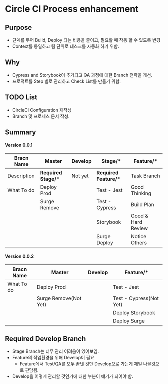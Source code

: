 # Circle CI Process enhancement

## Purpose

- 단계를 두어 Build, Deploy 되는 비용을 줄이고, 필요할 때 작동 할 수 있도록 변경
- Context를 통일하고 팀 단위로 테스크를 자동화 하기 위함.

## Why

- Cypress and Storybook이 추가되고 QA 과정에 대한 Branch 전략을 개선.
- 프로덕트를 Step 별로 관리하고 Check List를 만들기 위함.

## TODO List

- CircleCI Configuration 재작성
- Branch 및 프로세스 문서 작성.

## Summary

#### Version 0.0.1

| Bracn Name     | Master               | Develop          | Stage/*                | Feature/*          |
| ---------------| ---------------      | ---------------  | -----------------      | -------------------|
| Description    | **Required Stage/*** | Not yet          | **Required Feature/*** | Task Branch        |
| What To do     | Deploy Prod          |                  | Test - Jest            | Good Thinking      |
|                | Surge Remove         |                  | Test - Cypress         | Build Plan         |
|                |                      |                  | Storybook              | Good & Hard Review |
|                |                      |                  | Surge Deploy           | Notice Others      | 

#### Version 0.0.2

| Bracn Name     | Master               | Develop          | Feature/*               |
| ---------------| ---------------      | ---------------  | ------------------------|
| What To do     | Deploy Prod          |                  | Test - Jest             |
|                | Surge Remove(Not Yet)|                  | Test - Cypress(Not Yet) |
|                |                      |                  | Deploy Storybook        |
|                |                      |                  | Deploy Surge            |

## Required Develop Branch
- Stage Branch는 너무 관리 어려움이 있어보임.
- Feature의 작업환경을 위해 Develop이 필요
	- Feature에서 Test/QA를 모두 끝낸 것만 Develop으로 가는게 제일 나을것으로 판담됨.
- Develop을 어떻게 관리할 것인가에 대한 부분이 얘기가 되어야 함.